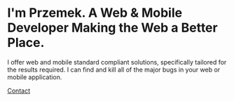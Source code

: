 # I'm Przemek. A Web & Mobile Developer Making the Web a Better Place.

I offer web and mobile standard compliant solutions, specifically tailored for the results required. I can find and kill all of the major bugs in your web or mobile application.

[Contact](https://fearlessspider.com/contact/)
